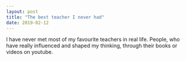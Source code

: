 ```yaml
---
layout: post
title: "The best teacher I never had"
date: 2019-02-12
---
```

I have never met most of my favourite teachers in real life. People, who have really influenced and shaped my thinking, through 
their books or videos on youtube.
